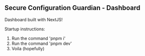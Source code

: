 ## Secure Configuration Guardian - Dashboard

Dashboard built with NextJS!

Startup instructions: 
1. Run the command 'pnpm i'
2. Run the command 'pnpm dev'
3. Voila (hopefully) 
